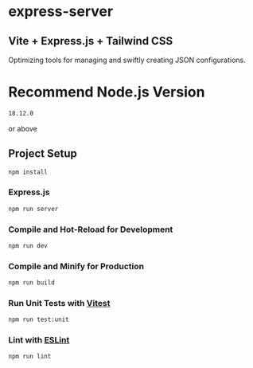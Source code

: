 # express-server
## Vite + Express.js + Tailwind CSS
Optimizing tools for managing and swiftly creating JSON configurations.


# Recommend Node.js Version
```sh
18.12.0
```
or above

## Project Setup

```sh
npm install
```

### Express.js

```sh
npm run server
```

### Compile and Hot-Reload for Development

```sh
npm run dev
```

### Compile and Minify for Production

```sh
npm run build
```

### Run Unit Tests with [Vitest](https://vitest.dev/)

```sh
npm run test:unit
```

### Lint with [ESLint](https://eslint.org/)

```sh
npm run lint
```
